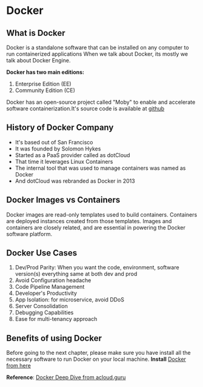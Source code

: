 # Docker

## What is Docker
Docker is a standalone software that can be installed on any computer to run containerized applications
When we talk about Docker, its mostly we talk about Docker Engine.

**Docker has two main editions:**

1. Enterprise Edition (EE)
2. Community Edition (CE)

Docker has an open-source project called "Moby"  to enable and accelerate software containerization.It's source code is available at [github](https://github.com/moby/moby)

## History of Docker Company
- It's based out of San Francisco
- It was founded by Solomon Hykes
- Started as a PaaS provider called as dotCloud
- That time it leverages Linux Containers
- The internal tool that was used to manage containers was named as Docker
- And dotCloud was rebranded as Docker in 2013

## Docker Images vs Containers
Docker images are read-only templates used to build containers. Containers are deployed instances created from those templates. Images and containers are closely related, and are essential in powering the Docker software platform.

## Docker Use Cases
1. Dev/Prod Parity: When you want the code, environment, software version(s) everything same at both dev and prod
2. Avoid Configuration headache
3. Code Pipeline Management
4. Developer's Productivity
5. App Isolation: for microservice, avoid DDoS
6. Server Consolidation
7. Debugging Capabilities
8. Ease for multi-tenancy approach

## Benefits of using Docker


Before going to the next chapter, please make sure you have install all the necessary software to run Docker on your local machine.
**Install** [Docker from here](https://docs.docker.com/get-docker/)

**Reference**: [Docker Deep Dive from acloud.guru](https://acloudguru.com/course/docker-deep-dive)

